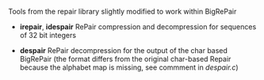 Tools from the repair library slightly modified to work within BigRePair

* **irepair**, **idespair** RePair compression and decompression for sequences of 32 bit integers

* **despair** RePair decompression for the output of the char based BigRePair (the format differs from the original char-based Repair because the alphabet map is missing, see commment in *despair.c*)

